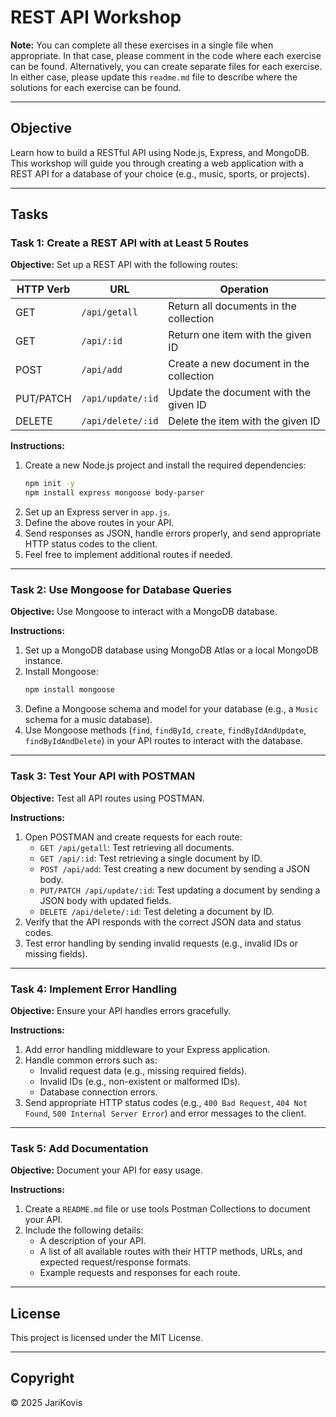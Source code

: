 
# REST API Workshop

**Note:** You can complete all these exercises in a single file when appropriate. In that case, please comment in the code where each exercise can be found. Alternatively, you can create separate files for each exercise. In either case, please update this `readme.md` file to describe where the solutions for each exercise can be found.

---

## Objective

Learn how to build a RESTful API using Node.js, Express, and MongoDB. This workshop will guide you through creating a web application with a REST API for a database of your choice (e.g., music, sports, or projects).

---

## Tasks

### **Task 1: Create a REST API with at Least 5 Routes**

**Objective:** Set up a REST API with the following routes:

| HTTP Verb | URL                        | Operation                                   |
|-----------|----------------------------|---------------------------------------------|
| GET       | `/api/getall`              | Return all documents in the collection      |
| GET       | `/api/:id`                 | Return one item with the given ID           |
| POST      | `/api/add`                 | Create a new document in the collection     |
| PUT/PATCH | `/api/update/:id`          | Update the document with the given ID       |
| DELETE    | `/api/delete/:id`          | Delete the item with the given ID           |

**Instructions:**
1. Create a new Node.js project and install the required dependencies:
   ```sh
   npm init -y
   npm install express mongoose body-parser
   ```
2. Set up an Express server in `app.js`.
3. Define the above routes in your API.
4. Send responses as JSON, handle errors properly, and send appropriate HTTP status codes to the client.
5. Feel free to implement additional routes if needed.

---

### **Task 2: Use Mongoose for Database Queries**

**Objective:** Use Mongoose to interact with a MongoDB database.

**Instructions:**
1. Set up a MongoDB database using MongoDB Atlas or a local MongoDB instance.
2. Install Mongoose:
   ```sh
   npm install mongoose
   ```
3. Define a Mongoose schema and model for your database (e.g., a `Music` schema for a music database).
4. Use Mongoose methods (`find`, `findById`, `create`, `findByIdAndUpdate`, `findByIdAndDelete`) in your API routes to interact with the database.

---

### **Task 3: Test Your API with POSTMAN**

**Objective:** Test all API routes using POSTMAN.

**Instructions:**
1. Open POSTMAN and create requests for each route:
   - `GET /api/getall`: Test retrieving all documents.
   - `GET /api/:id`: Test retrieving a single document by ID.
   - `POST /api/add`: Test creating a new document by sending a JSON body.
   - `PUT/PATCH /api/update/:id`: Test updating a document by sending a JSON body with updated fields.
   - `DELETE /api/delete/:id`: Test deleting a document by ID.
2. Verify that the API responds with the correct JSON data and status codes.
3. Test error handling by sending invalid requests (e.g., invalid IDs or missing fields).

---

### **Task 4: Implement Error Handling**

**Objective:** Ensure your API handles errors gracefully.

**Instructions:**
1. Add error handling middleware to your Express application.
2. Handle common errors such as:
   - Invalid request data (e.g., missing required fields).
   - Invalid IDs (e.g., non-existent or malformed IDs).
   - Database connection errors.
3. Send appropriate HTTP status codes (e.g., `400 Bad Request`, `404 Not Found`, `500 Internal Server Error`) and error messages to the client.

---

### **Task 5: Add Documentation**

**Objective:** Document your API for easy usage.

**Instructions:**
1. Create a `README.md` file or use tools Postman Collections to document your API.
2. Include the following details:
   - A description of your API.
   - A list of all available routes with their HTTP methods, URLs, and expected request/response formats.
   - Example requests and responses for each route.

---

## License

This project is licensed under the MIT License.

---

## Copyright

© 2025 JariKovis
```
